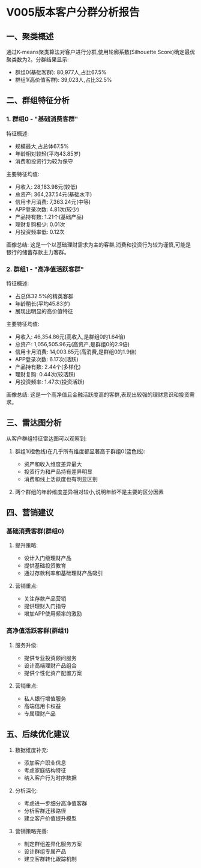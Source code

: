 # V005版本客户分群分析报告

## 一、聚类概述

通过K-means聚类算法对客户进行分群,使用轮廓系数(Silhouette Score)确定最优聚类数为2。分群结果显示:
- 群组0(基础客群): 80,977人,占比67.5%
- 群组1(高价值客群): 39,023人,占比32.5%

## 二、群组特征分析

### 1. 群组0 - "基础消费客群"

特征概述:
- 规模最大,占总体67.5%
- 年龄相对较轻(平均43.85岁)
- 消费和投资行为较为保守

主要特征均值:
- 月收入: 28,183.98元(较低)
- 总资产: 364,237.54元(基础水平)
- 信用卡月消费: 7,363.24元(中等)
- APP登录次数: 4.81次(较少)
- 产品持有数: 1.21个(基础产品)
- 理财复购极少: 0.01次
- 月投资频率低: 0.12次

画像总结: 这是一个以基础理财需求为主的客群,消费和投资行为较为谨慎,可能是银行的储蓄存款主力客群。

### 2. 群组1 - "高净值活跃客群"

特征概述:
- 占总体32.5%的精英客群
- 年龄稍长(平均45.83岁)
- 展现出明显的高价值特征

主要特征均值:
- 月收入: 46,354.86元(高收入,是群组0的1.64倍)
- 总资产: 1,056,505.96元(高资产,是群组0的2.9倍)
- 信用卡月消费: 14,003.65元(高消费,是群组0的1.9倍)
- APP登录次数: 6.17次(活跃)
- 产品持有数: 2.44个(多样化)
- 理财复购: 0.44次(较活跃)
- 月投资频率: 1.47次(投资活跃)

画像总结: 这是一个高净值且金融活跃度高的客群,表现出较强的理财意识和投资需求。

## 三、雷达图分析

从客户群组特征雷达图可以观察到:

1. 群组1(橙色线)在几乎所有维度都显著高于群组0(蓝色线):
   - 资产和收入维度差异最大
   - 投资行为和产品持有差异明显
   - 消费和线上活跃度也有明显区别

2. 两个群组的年龄维度差异相对较小,说明年龄不是主要的区分因素

## 四、营销建议

### 基础消费客群(群组0)
1. 提升策略:
   - 设计入门级理财产品
   - 提供基础投资教育
   - 通过存款利率和基础理财产品吸引
   
2. 营销重点:
   - 关注存款产品营销
   - 提供理财入门指导
   - 增加APP使用频率的激励

### 高净值活跃客群(群组1)
1. 服务升级:
   - 提供专业投资顾问服务
   - 设计高端理财产品组合
   - 提供个性化资产配置方案

2. 营销重点:
   - 私人银行增值服务
   - 高端信用卡权益
   - 专属理财产品

## 五、后续优化建议

1. 数据维度补充:
   - 添加客户职业信息
   - 考虑家庭结构特征
   - 纳入客户行为时序数据

2. 分析深化:
   - 考虑进一步细分高净值客群
   - 分析客群迁移路径
   - 建立客户价值提升模型

3. 营销策略完善:
   - 制定群组差异化服务方案
   - 设计群组专属产品
   - 建立客群转化跟踪机制 
